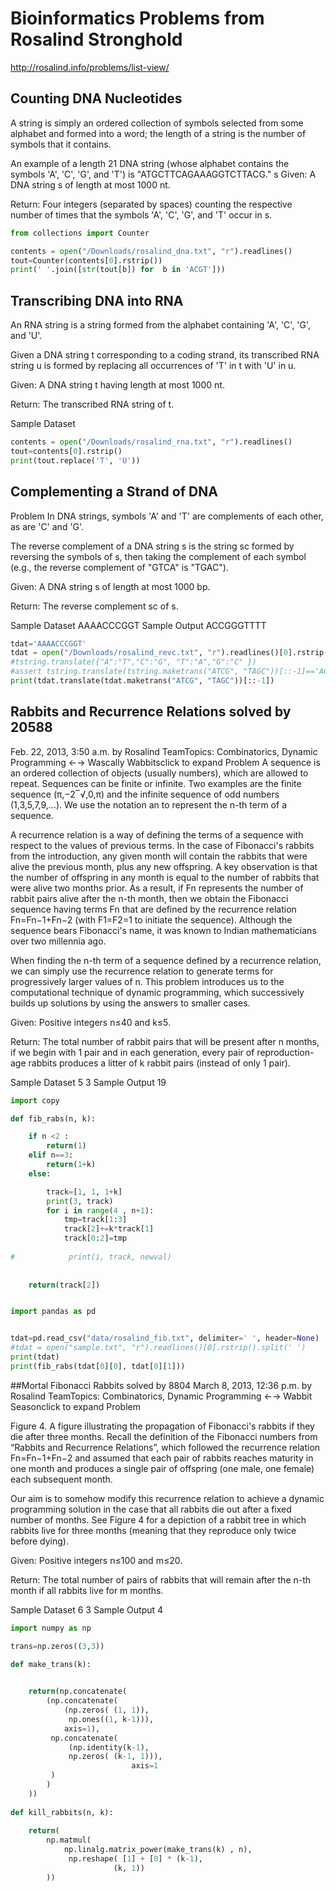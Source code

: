 # Bioinformatics Problems from Rosalind Stronghold
http://rosalind.info/problems/list-view/


## Counting DNA Nucleotides

A string is simply an ordered collection of symbols selected from some alphabet and formed into a word; the length of a string is the number of symbols that it contains.

An example of a length 21 DNA string (whose alphabet contains the symbols 'A', 'C', 'G', and 'T') is "ATGCTTCAGAAAGGTCTTACG."
s
Given: A DNA string s of length at most 1000 nt.

Return: Four integers (separated by spaces) counting the respective number of times that the symbols 'A', 'C', 'G', and 'T' occur in s.

```python
from collections import Counter

contents = open("/Downloads/rosalind_dna.txt", "r").readlines()
tout=Counter(contents[0].rstrip())
print(' '.join([str(tout[b]) for  b in 'ACGT']))
```

## Transcribing DNA into RNA 

An RNA string is a string formed from the alphabet containing 'A', 'C', 'G', and 'U'.

Given a DNA string t corresponding to a coding strand, its transcribed RNA string u is formed by replacing all occurrences of 'T' in t with 'U' in u.

Given: A DNA string t having length at most 1000 nt.

Return: The transcribed RNA string of t.

Sample Dataset

```python
contents = open("/Downloads/rosalind_rna.txt", "r").readlines()
tout=contents[0].rstrip()
print(tout.replace('T', 'U'))
```

## Complementing a Strand of DNA

Problem
In DNA strings, symbols 'A' and 'T' are complements of each other, as are 'C' and 'G'.

The reverse complement of a DNA string s is the string sc formed by reversing the symbols of s, then taking the complement of each symbol (e.g., the reverse complement of "GTCA" is "TGAC").

Given: A DNA string s of length at most 1000 bp.

Return: The reverse complement sc of s.

Sample Dataset
AAAACCCGGT
Sample Output
ACCGGGTTTT

```python
tdat='AAAACCCGGT'
tdat = open("/Downloads/rosalind_revc.txt", "r").readlines()[0].rstrip()
#tstring.translate({"A":"T","C":"G", "T":"A","G":"C" })
#assert tstring.translate(tstring.maketrans("ATCG", "TAGC"))[::-1]=='ACCGGGTTTT'
print(tdat.translate(tdat.maketrans("ATCG", "TAGC"))[::-1])

```

## Rabbits and Recurrence Relations solved by 20588
Feb. 22, 2013, 3:50 a.m. by Rosalind TeamTopics: Combinatorics, Dynamic Programming
←→
Wascally Wabbitsclick to expand
Problem
A sequence is an ordered collection of objects (usually numbers), which are allowed to repeat. Sequences can be finite or infinite. Two examples are the finite sequence (π,−2‾√,0,π) and the infinite sequence of odd numbers (1,3,5,7,9,…). We use the notation an to represent the n-th term of a sequence.

A recurrence relation is a way of defining the terms of a sequence with respect to the values of previous terms. In the case of Fibonacci's rabbits from the introduction, any given month will contain the rabbits that were alive the previous month, plus any new offspring. A key observation is that the number of offspring in any month is equal to the number of rabbits that were alive two months prior. As a result, if Fn represents the number of rabbit pairs alive after the n-th month, then we obtain the Fibonacci sequence having terms Fn that are defined by the recurrence relation Fn=Fn−1+Fn−2 (with F1=F2=1 to initiate the sequence). Although the sequence bears Fibonacci's name, it was known to Indian mathematicians over two millennia ago.

When finding the n-th term of a sequence defined by a recurrence relation, we can simply use the recurrence relation to generate terms for progressively larger values of n. This problem introduces us to the computational technique of dynamic programming, which successively builds up solutions by using the answers to smaller cases.

Given: Positive integers n≤40 and k≤5.

Return: The total number of rabbit pairs that will be present after n months, if we begin with 1 pair and in each generation, every pair of reproduction-age rabbits produces a litter of k rabbit pairs (instead of only 1 pair).

Sample Dataset
5 3
Sample Output
19

```python
import copy

def fib_rabs(n, k):

    if n <2 :
        return(1)
    elif n==3:
        return(1+k)
    else:

        track=[1, 1, 1+k]
        print(3, track)
        for i in range(4 , n+1):
            tmp=track[1:3]
            track[2]+=k*track[1]
            track[0:2]=tmp
            
#            print(i, track, newval)
    
    
    return(track[2])

```

```python

import pandas as pd


tdat=pd.read_csv("data/rosalind_fib.txt", delimiter=' ', header=None)
#tdat = open("sample.txt", "r").readlines()[0].rstrip().split(' ')
print(tdat)
print(fib_rabs(tdat[0][0], tdat[0][1]))

```

##Mortal Fibonacci Rabbits solved by 8804
March 8, 2013, 12:36 p.m. by Rosalind TeamTopics: Combinatorics, Dynamic Programming
←→
Wabbit Seasonclick to expand
Problem

Figure 4. A figure illustrating the propagation of Fibonacci's rabbits if they die after three months.
Recall the definition of the Fibonacci numbers from “Rabbits and Recurrence Relations”, which followed the recurrence relation Fn=Fn−1+Fn−2 and assumed that each pair of rabbits reaches maturity in one month and produces a single pair of offspring (one male, one female) each subsequent month.

Our aim is to somehow modify this recurrence relation to achieve a dynamic programming solution in the case that all rabbits die out after a fixed number of months. See Figure 4 for a depiction of a rabbit tree in which rabbits live for three months (meaning that they reproduce only twice before dying).

Given: Positive integers n≤100 and m≤20.

Return: The total number of pairs of rabbits that will remain after the n-th month if all rabbits live for m months.

Sample Dataset
6 3
Sample Output
4


```python
import numpy as np

trans=np.zeros((3,3))

def make_trans(k):

    
    return(np.concatenate(
        (np.concatenate( 
            (np.zeros( (1, 1)), 
             np.ones((1, k-1))),
            axis=1),
         np.concatenate( 
             (np.identity(k-1),
             np.zeros( (k-1, 1))),
                           axis=1
         )
        )
    ))
           
def kill_rabbits(n, k):
    
    return(
        np.matmul(
            np.linalg.matrix_power(make_trans(k) , n),
             np.reshape( [1] + [0] * (k-1),
                       (k, 1))
        ))

```